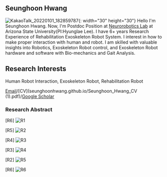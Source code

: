 ## Seunghoon Hwang
![KakaoTalk_20220101_182859787](https://user-images.githubusercontent.com/96956625/147863743-819d31a2-bb97-4f97-90b4-bd8df4818fdb.jpg){: width="30" height="30"}
Hello I'm Seunghoon Hwang. Now, I'm Postdoc Position at [Neurorobotics Lab](https://sites.google.com/view/asuneurorobotics/) at Arizona State University(PI:Hyunglae Lee). I have 6+ years Research Experience of Rehabilitation Exoskeleton Robot System. I interest in how to make proper interaction with human and robot. I am skilled with valuable insights into Robotics, Exoskeleton Robot control, and Exoskeleton Robot hardware and software with Bio-mechanics and Gait Analysis.

## Research Interests
Human Robot Interaction, Exoskeleton Robot, Rehabilitation Robot

[Email](shwang45@asu.edu)/[CV](seunghoonhwang.github.io/Seunghoon_Hwang_CV (1).pdf)/[Google Scholar](https://scholar.google.com/citations?user=TU6C-S8AAAAJ&hl=en)

### Research Abstract

[R6]
![R1](https://user-images.githubusercontent.com/96956625/147862869-d9e8b2d2-287d-4b26-ad8b-74dfba8bf4f1.PNG)

[R5]
![R2](https://user-images.githubusercontent.com/96956625/147862877-c97f8d2c-3fdb-44e4-88df-313d90889361.PNG)

[R4]
![R3](https://user-images.githubusercontent.com/96956625/147862881-abbc2300-355f-4686-bcae-512422aa6b85.PNG)

[R3]
![R4](https://user-images.githubusercontent.com/96956625/147862882-984e0c1d-dfce-4ae9-a4f9-e27417174b1b.PNG)

[R2]
![R5](https://user-images.githubusercontent.com/96956625/147862885-e27ba9bf-b86c-42aa-8256-2e7e47f19d67.PNG)

[R6]
![R6](https://user-images.githubusercontent.com/96956625/147862887-f9a884cd-cc90-464a-8925-3259454065f3.PNG)


